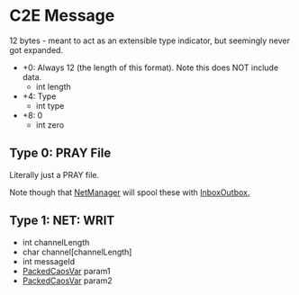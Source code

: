 # C2E Message
12 bytes - meant to act as an extensible type indicator, but seemingly never got expanded.


* +0: Always 12 (the length of this format). Note this does NOT include data.
	* int length
* +4: Type
	* int type
* +8: 0
	* int zero


Type 0: PRAY File
-----------------

Literally just a PRAY file.

Note though that [NetManager](../Structs/NetManager.md) will spool these with [InboxOutbox.](../Concepts/InboxOutbox.md)

Type 1: NET: WRIT
-----------------


* int channelLength
* char channel[channelLength]
* int messageId
* [PackedCaosVar](./PackedCaosVar.md) param1
* [PackedCaosVar](./PackedCaosVar.md) param2


